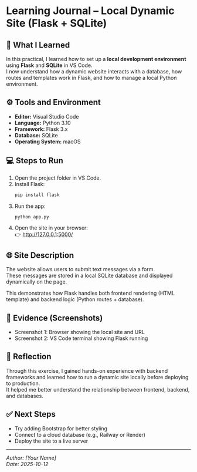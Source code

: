 # Learning Journal – Local Dynamic Site (Flask + SQLite)

## 🧠 What I Learned
In this practical, I learned how to set up a **local development environment** using **Flask** and **SQLite** in VS Code.  
I now understand how a dynamic website interacts with a database, how routes and templates work in Flask, and how to manage a local Python environment.

## ⚙️ Tools and Environment
- **Editor:** Visual Studio Code  
- **Language:** Python 3.10  
- **Framework:** Flask 3.x  
- **Database:** SQLite  
- **Operating System:** macOS

## 💻 Steps to Run
1. Open the project folder in VS Code.  
2. Install Flask:
   ```bash
   pip install flask
   ```
3. Run the app:
   ```bash
   python app.py
   ```
4. Open the site in your browser:  
   👉 http://127.0.0.1:5000/

## 🌐 Site Description
The website allows users to submit text messages via a form.  
These messages are stored in a local SQLite database and displayed dynamically on the page.  

This demonstrates how Flask handles both frontend rendering (HTML template) and backend logic (Python routes + database).

## 📸 Evidence (Screenshots)
- Screenshot 1: Browser showing the local site and URL  
- Screenshot 2: VS Code terminal showing Flask running  

## 🔗 Reflection
Through this exercise, I gained hands-on experience with backend frameworks and learned how to run a dynamic site locally before deploying to production.  
It helped me better understand the relationship between frontend, backend, and databases.

## ✅ Next Steps
- Try adding Bootstrap for better styling  
- Connect to a cloud database (e.g., Railway or Render)  
- Deploy the site to a live server

---
*Author: [Your Name]*  
*Date: 2025-10-12*
